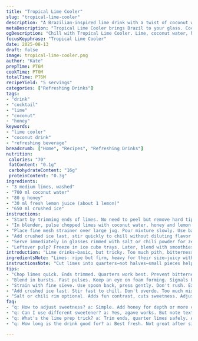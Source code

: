 ```yaml
---
title: "Tropical Lime Cooler"
slug: "tropical-lime-cooler"
description: "A Brazilian-inspired lime drink with a twist of coconut water and honey instead of sugar and condensed milk. Uses key citrus notes, balanced sweetness, and icy chill. Simple, fresh, and quick. Extracts pure lime essence, strained for clarity. Adds subtle creaminess through coconut water, not dairy. Adjust sweetness easily. Ideal when fresh limes and no eggs, nuts, gluten needed."
metaDescription: "Tropical Lime Cooler brings Brazil to your glass. Coconut water, fresh lime, and honey create a refreshing drink. Balance tart and sweet."
ogDescription: "Chill with Tropical Lime Cooler. Lime, coconut water, honey deliver hydration and zest. Perfect for any occasion, easy to mix up."
focusKeyphrase: "Tropical Lime Cooler"
date: 2025-08-13
draft: false
image: tropical-lime-cooler.png
author: "Kate"
prepTime: PT6M
cookTime: PT0M
totalTime: PT6M
recipeYield: "5 servings"
categories: ["Refreshing Drinks"]
tags:
- "drink"
- "cocktail"
- "lime"
- "coconut"
- "honey"
keywords:
- "lime cooler"
- "coconut drink"
- "refreshing beverage"
breadcrumb: ["Home", "Recipes", "Refreshing Drinks"]
nutrition: 
 calories: "70"
 fatContent: "0.1g"
 carbohydrateContent: "16g"
 proteinContent: "0.3g"
ingredients:
- "3 medium limes, washed"
- "700 ml coconut water"
- "80 g honey"
- "30 ml fresh lemon juice (about 1 lemon)"
- "650 ml crushed ice"
instructions:
- "Start by trimming ends of limes. No need to peel but remove hard tips. Rough chop into quarters. Watch out for bitter white pith; avoid over-processing that to keep drink clean."
- "In blender, pulse chopped limes with coconut water, honey and lemon juice. Creamy froth forms, tune blender speed just to break down but not pulverize pith."
- "Place fine mesh strainer over large jug. Pour mixture slowly. Use back of spoon to press pulp gently, stop when mostly juice left, avoid squeezing pith residue in. Should yield bright, vibrant green liquid, lightly cloudy."
- "Add crushed ice last, stir quickly to chill without diluting flavor prematurely. Watch for frost forming on jug sides; perfect intensity indicated by finger-cool temp."
- "Serve immediately in glasses rimmed with salt or chili powder for zest contrast. Sip breaks sweetness with sharp lime bite. If too tart, add bit more honey or coconut water, balance fruit acids."
- "Leftover pulp? Freeze in ice cube trays. Later, blend with smoothies or add to marinades for that clean citrus punch without bitterness."
introduction: "Lime drinks—basic, but tricky. Too much pith, bitterness creeps fast. Need to balance tart with sweet without drowning fresh punch. Swap sugar and condensed milk from the usual for natural alternatives. Coconut water introduces a subtle creaminess, mild sweetness, plus hydration edge beyond plain water. Honey adds floral depth, melts differently than sugar, changes mouthfeel. Lemon juice included for brightness; different citrus acid profile, layers complexity. Ice crucial: crush it fine, sticks with flavors, chills quicker. Speed blender just right—overdo pulp, bitterness worsens. Straining crucial step for clarity and clean sip. No nuts, gluten, dairy here. Flexible. No-rush recipe but respect natural flavors. Watch textures. Trust senses. No fluff."
ingredientsNote: "Limes: ripe but firm, heavy for their size—juicy without dry segments. Citrus varies seasonally; greener limes often more tart. Coconut water: pure, not sweetened or flavored, gives subtle creaminess and electrolytes, unlike dairy alternatives. Honey: unprocessed raw if possible, not overpowering but distinct. Lemon juice adds extra acid brightness to balance caramel notes in honey. Crushed ice preferred over cubes: chills faster, dilutes slower, better mouthfeel. If coconut water not at hand, use cold filtered water plus a splash of vanilla almond milk for creaminess—note allergen substitution. Honey can be swapped for agave syrup if vegan, but sweetness intensity changes. Keep citrus juice refrigerated after cutting to retain vibrancy. Avoid overblending pulp; bitter compounds ramp up quickly from oils in zest and pith."
instructionsNote: "Cut limes into quarters—not halves—small pieces help blender do job faster and evenly. Pulse blender in short bursts; full power risks heating mixture, damaging fresh flavor. Stop as soon as pulp is well broken but before white pith breaks down completely. Strain using a fine mesh sieve; press gently with spoon—not force, not squeezing too hard—which extracts juice clean but won’t drag bitter pith oils into final drink. Add crushed ice at end; stir to combine. Too long mixing after ice damages texture and coolness. Serve fast—the longer lime juice stands, the duller the taste. Leftover pulp is bitter raw; freeze immediately and use later in cooked applications or smoothies rather than fresh drinks. Salt or chili rim—optional but adds contrast. Keep blender, strainer, and jug cold to protect bright citrus aromatics. Timing is sensory-driven: look for foam on top—sign pulp broke enough; taste a drop for bitterness before straining; frost forming on jug signals perfect chill."
tips:
- "Chop limes quick. Ends trimmed. Quarters work best. Prevent bitterness. Avoid pith. Respect texture. If over blended, bitterness increases."
- "Blend in bursts. Fast pulses. Keep an eye on foam forming. Signals breaking down. Stop before pith breaks. Preserve zingy freshness."
- "Strain with fine sieve. Use spoon back, press gently. Don't rush. Excess pressure extracts bitterness. Look for clean juice, avoid pulp."
- "Add crushed ice last. Stir fast to chill. Don't overdo. Too much mixing damages texture. Ideal is frosty glass rim. Watch for chill."
- "Salt or chili rim optional. Adds fun contrast, cuts sweetness. Adjust sweetness with honey if too tart. Coconut water good fallback too."
faq:
- "q: How to adjust sweetness? a: Simple. Add honey for depth or more coconut water. Taste often. Balance is key. Keep sweetness controlled."
- "q: Can I use different sweetener? a: Yes, agave works. But note texture shifts. Not for all drinks. Honey gives unique mouthfeel."
- "q: What's the lime prep trick? a: Trim ends, quarter limes safely. Avoid pith, bitter bits ruin the bright taste. Watch for dry spots too."
- "q: How long is the drink good for? a: Best fresh. Not great after sitting. Store pulp frozen in ice trays. Use later in smoothies."

---
```

